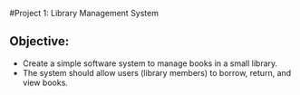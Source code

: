 #Project 1: Library Management System

##  Objective:
- Create a simple software system to manage books in a small library.
- The system should allow users (library members) to borrow, return, and view books.